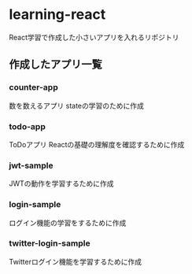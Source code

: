 # learning-react
React学習で作成した小さいアプリを入れるリポジトリ

## 作成したアプリ一覧
### counter-app
数を数えるアプリ
stateの学習のために作成
### todo-app
ToDoアプリ
Reactの基礎の理解度を確認するために作成
### jwt-sample
JWTの動作を学習するために作成
### login-sample
ログイン機能の学習をするために作成
### twitter-login-sample
Twitterログイン機能を学習するために作成
